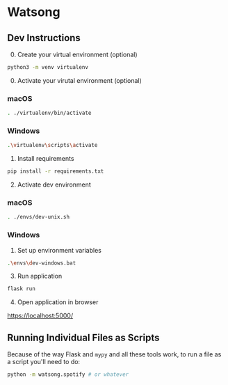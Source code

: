 # Watsong

## Dev Instructions

0. Create your virtual environment (optional)

```sh
python3 -m venv virtualenv
```

0. Activate your virutal environment (optional)

### macOS

```sh
. ./virtualenv/bin/activate
```

### Windows

```sh
.\virtualenv\scripts\activate
```

1. Install requirements

```sh
pip install -r requirements.txt
```

2. Activate dev environment

### macOS

```sh
. ./envs/dev-unix.sh
```

### Windows

1. Set up environment variables

```sh
.\envs\dev-windows.bat
```

3. Run application

```sh
flask run
```

4. Open application in browser

[https://localhost:5000/](https://localhost:5000/)

## Running Individual Files as Scripts

Because of the way Flask and `mypy` and all these tools work, to run a file as a script you'll need to do:

```sh
python -m watsong.spotify # or whatever
```

